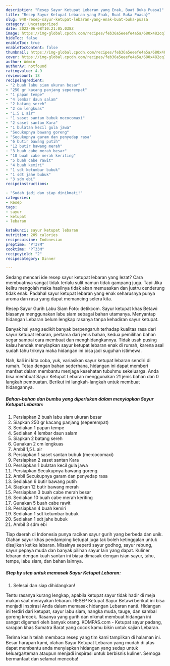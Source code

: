 ```yaml
---
description: "Resep Sayur Ketupat Lebaran yang Enak, Buat Buka Puasa}"
title: "Resep Sayur Ketupat Lebaran yang Enak, Buat Buka Puasa}"
slug: 940-resep-sayur-ketupat-lebaran-yang-enak-buat-buka-puasa
category: Uncategorized
date: 2022-06-08T10:21:05.038Z
image: https://img-global.cpcdn.com/recipes/feb36a5eeefe4a5a/680x482cq70/sayur-ketupat-lebaran-foto-resep-utama.jpg
hideToc: false
enableToc: true
enableTocContent: false
thumbnail: https://img-global.cpcdn.com/recipes/feb36a5eeefe4a5a/680x482cq70/sayur-ketupat-lebaran-foto-resep-utama.jpg
cover: https://img-global.cpcdn.com/recipes/feb36a5eeefe4a5a/680x482cq70/sayur-ketupat-lebaran-foto-resep-utama.jpg
author: Admin
authorAv: notfound
ratingvalue: 4.9
reviewcount: 18
recipeingredient:
- "2 buah labu siam ukuran besar"
- "250 gr kacang panjang seperempat"
- "1 papan tempe"
- "4 lembar daun salam"
- "2 batang sereh"
- "2 cm lengkuas"
- "1,5 L air"
- "1 saset santan bubuk mecocomaxi"
- "2 saset santan Kara"
- "1 bulatan kecil gula jawa"
- "Secukupnya bawang goreng"
- "Secukupnya garam dan penyedap rasa"
- "6 butir bawang putih"
- "12 butir bawang merah"
- "3 buah cabe merah besar"
- "10 buah cabe merah keriting"
- "5 buah cabe rawit"
- "4 buah kemiri"
- "1 sdt ketumbar bubuk"
- "1 sdt jahe bubuk"
- "3 sdm ebi"
recipeinstructions:

- "Sudah jadi dan siap dinikmati!"
categories:
- Resep
tags:
- sayur
- ketupat
- lebaran

katakunci: sayur ketupat lebaran 
nutrition: 209 calories
recipecuisine: Indonesian
preptime: "PT37M"
cooktime: "PT33M"
recipeyield: "2"
recipecategory: Dinner

---
```



Sedang mencari ide resep sayur ketupat lebaran yang lezat? Cara membuatnya sangat tidak terlalu sulit namun tidak gampang juga. Tapi Jika keliru mengolah maka hasilnya tidak akan memuaskan dan justru cenderung tidak enak. Padahal sayur ketupat lebaran yang enak seharusnya punya aroma dan rasa yang dapat memancing selera kita.


Resep Sayur Gurih Labu Siam Foto: detikcom. Sayur ketupat khas Betawi biasanya menggunakan labu siam sebagai bahan utamanya. Menyantap hidangan Lebaran belum lengkap rasanya tanpa kehadiran sayur ketupat.

Banyak hal yang sedikit banyak berpengaruh terhadap kualitas rasa dari sayur ketupat lebaran, pertama dari jenis bahan, kedua pemilihan bahan segar sampai cara membuat dan menghidangkannya. Tidak usah pusing kalau hendak menyiapkan sayur ketupat lebaran enak di rumah, karena asal sudah tahu triknya maka hidangan ini bisa jadi suguhan istimewa.


Nah, kali ini kita coba, yuk, variasikan sayur ketupat lebaran sendiri di rumah. Tetap dengan bahan sederhana, hidangan ini dapat memberi manfaat dalam membantu menjaga kesehatan tubuhmu sekeluarga. Anda bisa membuat Sayur Ketupat Lebaran menggunakan 21 jenis bahan dan 0 langkah pembuatan. Berikut ini langkah-langkah untuk membuat hidangannya.

<!--inarticleads1-->

##### Bahan-bahan dan bumbu yang diperlukan dalam menyiapkan Sayur Ketupat Lebaran:

1. Persiapkan 2 buah labu siam ukuran besar
1. Siapkan 250 gr kacang panjang (seperempat)
1. Sediakan 1 papan tempe
1. Sediakan 4 lembar daun salam
1. Siapkan 2 batang sereh
1. Gunakan 2 cm lengkuas
1. Ambil 1,5 L air
1. Persiapkan 1 saset santan bubuk (me:cocomaxi)
1. Persiapkan 2 saset santan Kara
1. Persiapkan 1 bulatan kecil gula jawa
1. Persiapkan Secukupnya bawang goreng
1. Ambil Secukupnya garam dan penyedap rasa
1. Sediakan 6 butir bawang putih
1. Siapkan 12 butir bawang merah
1. Persiapkan 3 buah cabe merah besar
1. Sediakan 10 buah cabe merah keriting
1. Gunakan 5 buah cabe rawit
1. Persiapkan 4 buah kemiri
1. Sediakan 1 sdt ketumbar bubuk
1. Sediakan 1 sdt jahe bubuk
1. Ambil 3 sdm ebi


Tiap daerah di Indonesia punya racikan sayur gurih yang berbeda dan unik. Olahan sayur khas pendamping ketupat juga tak boleh ketinggalan untuk disajikan ketika lebaran. Misalnya seperti sayur godhog, sayur rebung, sayur pepaya muda dan banyak pilihan sayur lain yang dapat. Kuliner lebaran dengan kuah santan ini biasa dimasak dengan isian sayur, tahu, tempe, labu siam, dan bahan lainnya. 

<!--inarticleads2-->

##### Step by step untuk memasak Sayur Ketupat Lebaran:


1. Selesai dan siap dihidangkan!

Tentu rasanya kurang lengkap, apabila ketupat sayur tidak hadir di meja makan saat merayakan lebaran. RESEP Ketupat Sayur Betawi berikut ini bisa menjadi inspirasi Anda dalam memasak hidangan Lebaran nanti. Hidangan ini terdiri dari ketupat, sayur labu siam, nangka muda, tauge, dan sambal goreng krecek. Rasanya yang gurih dan nikmat membuat hidangan ini sangat digemari oleh banyak orang. KOMPAS.com - Ketupat sayur padang, sarapan khas Sumatra Barat yang cocok kamu bikin untuk sajian Lebaran. 

Terima kasih telah membaca resep yang tim kami tampilkan di halaman ini. Besar harapan kami, olahan Sayur Ketupat Lebaran yang mudah di atas dapat membantu anda menyiapkan hidangan yang sedap untuk keluarga/teman ataupun menjadi inspirasi untuk berbisnis kuliner. Semoga bermanfaat dan selamat mencoba!
